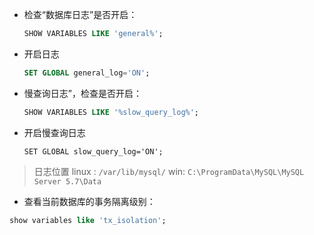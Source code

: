 * 检查“数据库日志”是否开启：
  ```sql
  SHOW VARIABLES LIKE 'general%';
  ```
* 开启日志
  ```sql
  SET GLOBAL general_log='ON';
  ```
* 慢查询日志”，检查是否开启：
  ```sql
  SHOW VARIABLES LIKE '%slow_query_log%';
  ```
* 开启慢查询日志
  ```
  SET GLOBAL slow_query_log='ON';
  ```
> 日志位置
> linux : `/var/lib/mysql/`
> win: `C:\ProgramData\MySQL\MySQL Server 5.7\Data`
* 查看当前数据库的事务隔离级别：
```sql
show variables like 'tx_isolation';
```


